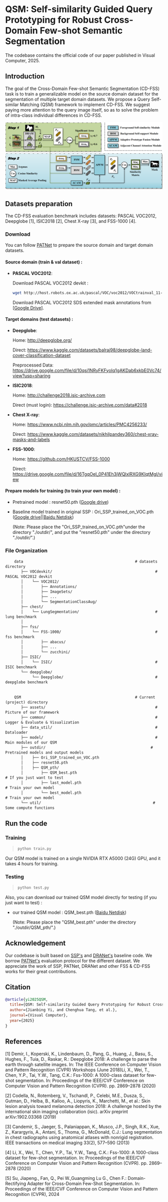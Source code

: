 # QSM: Self-similarity Guided Query Prototyping for Robust Cross-Domain Few-shot Semantic Segmentation

The codebase contains the official code of our paper published in Visual Computer, 2025.

## Introduction

The goal of the Cross-Domain Few-shot Semantic Segmentation (CD-FSS) task is to train a generalizable model on the source domain dataset for the segmentation of multiple target domain datasets. We propose a Query Self-similar Matching (QSM) framework to implement CD-FSS. We suggest paying more attention to the query image itself, so as to solve the problem of intra-class individual differences in CD-FSS.

<p align="middle">
    <img src="assets/Framework.png">
</p>


## Datasets preparation

The CD-FSS evaluation benchmark includes datasets: PASCAL VOC2012, Deepglobe [1], ISIC2018 [2], Chest X-ray [3], and FSS-1000 [4].


### Download

You can follow [PATNet](https://github.com/slei109/PATNet) to prepare the source domain and target domain datasets.


#### Source domain (train & val dataset) :

* **PASCAL VOC2012**:

    Download PASCAL VOC2012 devkit :
    ```bash
    wget http://host.robots.ox.ac.uk/pascal/VOC/voc2012/VOCtrainval_11-May-2012.tar
    ```
    Download PASCAL VOC2012 SDS extended mask annotations from [[Google Drive](https://drive.google.com/file/d/10zxG2VExoEZUeyQl_uXga2OWHjGeZaf2/view?usp=sharing)].


#### Target domains (test datasets) : 

* **Deepglobe**:

    Home: http://deepglobe.org/

    Direct: https://www.kaggle.com/datasets/balraj98/deepglobe-land-cover-classification-dataset
    
    Preprocessed Data: https://drive.google.com/file/d/10qsi1NRyFKFyoIq1gAKDab6xkbE0Vc74/view?usp=sharing

* **ISIC2018**:

    Home: http://challenge2018.isic-archive.com

    Direct (must login): https://challenge.isic-archive.com/data#2018

* **Chest X-ray**:

    Home: https://www.ncbi.nlm.nih.gov/pmc/articles/PMC4256233/

    Direct: https://www.kaggle.com/datasets/nikhilpandey360/chest-xray-masks-and-labels

* **FSS-1000**:

    Home: https://github.com/HKUSTCV/FSS-1000

    Direct: https://drive.google.com/file/d/16TgqOeI_0P41Eh3jWQlxlRXG9KIqtMgI/view



#### Prepare models for training (to train your own model) : 
* Pretrained model : resnet50.pth ([Google drive](https://drive.google.com/file/d/11yONyypvBEYZEh9NIOJBGMdiLLAgsMgj/view?usp=sharing))
* Baseline model trained in original SSP : Ori_SSP_trained_on_VOC.pth ([Google drive](https://drive.google.com/file/d/1Cqqsqy1ojc-CbI7y2in--JFa2e1CCN61/view?usp=drive_link)||[Baidu Netdisk](https://pan.baidu.com/s/1kcSekjSAa1KYyK7gzrPDAw?pwd=b2nt))

  (Note: Please place the "Ori_SSP_trained_on_VOC.pth"under the directory "./outdir/", and put the "resnet50.pth" under the directory "./outdir/".)


### File Organization

```
    data                                                  # datasets directory
       ├── VOCdevkit/                                              # PASCAL VOC2012 devkit
       │    └── VOC2012/            
       │        ├── Annotations/
       │        ├── ImageSets/
       │        ├── ...
       │        └── SegmentationClassAug/
       ├── chest/           
       │    └── LungSegmentation/                                  # lung benchmark
       │
       ├── fss/
       │    └── FSS-1000/                                          # fss benchmark
       │        ├── abacus/   
       │        ├── ...
       │        └── zucchini/
       ├── ISIC/
       │    └── ISIC/                                              # ISIC benchmark
       └── deepglobe/
            └── Deepglobe/                                         # deepglobe benchmark


    QSM                                                   # Current (project) directory
       ├── assets/                                                 # Picture of our framework
       ├── common/                                                 # Logger & Evaluate & Visualization
       ├── data_util/                                              # Dataloader
       ├── model/                                                  # Main modules of our QSM
       ├── outdir/                                               # Pretrained models and output models 
       │    ├── Ori_SSP_trained_on_VOC.pth
       │    ├── resnet50.pth
       │    ├── QSM_pth/
       │        ├── QSM_best.pth                                          # If you just want to test
       │        ├── last_model.pth                                        # Train your own model
       │        └── best_model.pth                                        # Train your own model
       └── util/                                                  # Some compute functions
```

## Run the code

### Training
> ```bash
> python train.py 
> ```
Our QSM model is trained on a single NVIDIA RTX A5000 (24G) GPU, and it takes 4 hours for training.


### Testing
> ```bash
> python test.py
> ```
Also, you can download our trained QSM model directly for testing  (if you just want to test) :
* our trained QSM model : QSM_best.pth ([Baidu Netdisk](https://pan.baidu.com/s/1gVKFi-f7mT5yspGWDObDYw?pwd=xztx))

  (Note: Please place the "QSM_best.pth" under the directory "./outdir/QSM_pth/".)


## Acknowledgement

Our codebase is built based on [SSP's](https://github.com/fanq15/SSP) and [DRANet's](https://github.com/Matt-Su/DR-Adapter) baseline code. We borrow [PATNet's](https://github.com/slei109/PATNet) evaluation protocol for the different dataset. We appreciate the work of SSP, PATNet, DRANet and other FSS & CD-FSS works for their great contributions.


## Citation

```bibtex
@article{yi2025QSM,
  title={QSM: Self-similarity Guided Query Prototyping for Robust Cross-Domain Few-shot Semantic Segmentation},
  author={Jianbing Yi, and Chenghua Tang, et al.},
  journal={Visual Computer},
  year={2025}
}
```


## References

[1] Demir, I., Koperski, K., Lindenbaum, D., Pang, G., Huang, J., Basu, S., Hughes, F., Tuia, D., Raskar, R.: Deepglobe 2018: A challenge to parse the earth through satellite images. In: The IEEE Conference on Computer Vision and Pattern Recognition (CVPR) Workshops (June 2018)Li, X., Wei, T., Chen, Y.P., Tai, Y.W., Tang, C.K.: Fss-1000: A 1000-class dataset for few-shot segmentation. In: Proceedings of the IEEE/CVF Conference on Computer Vision and Pattern Recognition (CVPR). pp. 2869–2878 (2020)

[2] Codella, N., Rotemberg, V., Tschandl, P., Celebi, M.E., Dusza, S., Gutman, D., Helba, B., Kalloo, A., Liopyris, K., Marchetti, M., et al.: Skin lesion analysis toward melanoma detection 2018: A challenge hosted by the international skin imaging collaboration (isic). arXiv preprint arXiv:1902.03368 (2019)

[3] Candemir, S., Jaeger, S., Palaniappan, K., Musco, J.P., Singh, R.K., Xue, Z., Karargyris, A., Antani, S., Thoma, G., McDonald, C.J.: Lung segmentation in chest radiographs using anatomical atlases with nonrigid registration. IEEE transactions on medical imaging 33(2), 577–590 (2013)

[4] Li, X., Wei, T., Chen, Y.P., Tai, Y.W., Tang, C.K.: Fss-1000: A 1000-class dataset for few-shot segmentation. In: Proceedings of the IEEE/CVF Conference on Computer Vision and Pattern Recognition (CVPR). pp. 2869–2878 (2020)

[5] Su, Jiapeng., Fan, Q., Pei W.,Guangming Lu G., Chen F.: Domain-Rectifying Adapter for Cross-Domain Few-Shot Segmentation. In: Proceedings of the IEEE/CVF Conference on Computer Vision and Pattern Recognition (CVPR), 2024 
